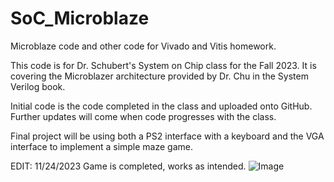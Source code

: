 # SoC_Microblaze
Microblaze code and other code for Vivado and Vitis homework.

This code is for Dr. Schubert's System on Chip class for the Fall 2023.
It is covering the Microblazer architecture provided by Dr. Chu in the System Verilog book.

Initial code is the code completed in the class and uploaded onto GitHub.
Further updates will come when code progresses with the class.

Final project will be using both a PS2 interface with a keyboard and the VGA interface to implement
a simple maze game.

EDIT: 11/24/2023
Game is completed, works as intended.
![Image](https://github.com/NoelSengel/SoC_Microblaze/assets/123399929/9909f1dc-0732-4f9c-b32d-4b5342e25cea)
